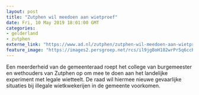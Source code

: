 ```yaml
---
layout: post
title: "Zutphen wil meedoen aan wietproef"
date: Fri, 10 May 2019 18:01:00 GMT
categories: 
- gelderland 
- zutphen 
externe_link: "https://www.ad.nl/zutphen/zutphen-wil-meedoen-aan-wietproef~a78d190c6/"
feature_image: "https://images2.persgroep.net/rcs/il9jgBoH102wrPr5q6ccRtDL6qw/diocontent/113517174/_fitwidth/400/?appId=21791a8992982cd8da851550a453bd7f&quality=0.7"
---
```


Een meerderheid van de gemeenteraad roept het college van burgemeester en wethouders van Zutphen op om mee te doen aan het landelijke experiment met legale wietteelt. De raad wil hiermee nieuwe gevaarlijke situaties bij illegale wietkwekerijen in de gemeente voorkomen.
